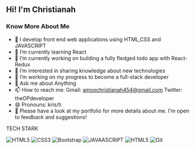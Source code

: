 ## Hi! I'm Christianah

<h3>Know More About Me</h3>

- 🔭 I develop front end web applications using HTML,CSS and JAVASCRIPT
- 🌱 I’m currently learning React
- 🔭 I’m currently working on building a fully fledged todo app with React-Redux
- 🔭 I’m interested in sharing knowledge about new technologies
- 🌱 I’m working on my progress to become a full-stack developer
- 💬 Ask me about Anything
- 📫 How to reach me: 
Gmail: amoochristianah454@gmail.com
Twitter: theOPdeveloper
- 😄 Pronouns: kris/ti
- 👯 Please have a look at my portfolio for more details about me. I'm open to feedback and suggestions!


TECH STARK

![HTML5](https://img.shields.io/badge/-html5-444444?style=for-the-badge&logo=Html5)
![CSS3](https://img.shields.io/badge/-CSS-444444?style=for-the-badge&logo=CSS3)
![Bootstrap](https://img.shields.io/badge/-bootstrap-444444?style=for-the-badge&logo=Bootstrap)
![JAVAASCRIPT](https://img.shields.io/badge/-Javascript-444444?style=for-the-badge&logo=JAVASCRIPT)
![HTML5](https://img.shields.io/badge/-React-444444?style=for-the-badge&logo=React)
![Git](https://img.shields.io/badge/-git-444444?style=for-the-badge&logo=Git)
